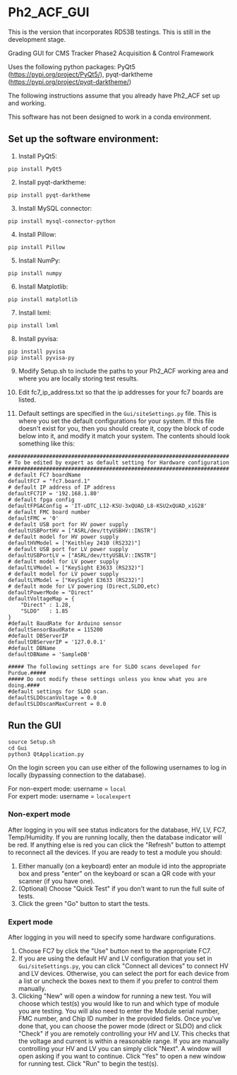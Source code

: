 # Ph2_ACF_GUI

This is the version that incorporates RD53B testings.  This is still in the development stage.

Grading GUI for CMS Tracker Phase2 Acquisition &amp; Control Framework

Uses the following python packages: PyQt5 (https://pypi.org/project/PyQt5/), pyqt-darktheme (https://pypi.org/project/pyqt-darktheme/)

The following instructions assume that you already have Ph2_ACF set up and working.  

This software has not been designed to work in a conda environment.

## Set up the software environment:

1. Install PyQt5:
```
pip install PyQt5
```

2. Install pyqt-darktheme:
```
pip install pyqt-darktheme
```

3. Install MySQL connector:
```
pip install mysql-connector-python
```

4. Install Pillow:
```
pip install Pillow
```

5. Install NumPy:
```
pip install numpy
```

6. Install Matplotlib:
```
pip install matplotlib
```

7. Install lxml:
```
pip install lxml
```
8. Install pyvisa:
```
pip install pyvisa
pip install pyvisa-py
```
9. Modify Setup.sh to include the paths to your Ph2_ACF working area and where you are locally storing test results.

10. Edit fc7_ip_address.txt so that the ip addresses for your fc7 boards are listed.

11. Default settings are specified in the `Gui/siteSettings.py` file.  This is where you set the default configurations for your system.  If this file doesn't exist for you, then you should create it, copy the block of code below into it, and modify it match your system.  The contents should look something like this:
```
######################################################################
# To be edited by expert as default setting for Hardware configuration
######################################################################
# default FC7 boardName
defaultFC7 = "fc7.board.1"
# default IP address of IP address
defaultFC7IP = '192.168.1.80'
# default fpga config
defaultFPGAConfig = 'IT-uDTC_L12-KSU-3xQUAD_L8-KSU2xQUAD_x1G28'
# default FMC board number
defaultFMC = '0'
# default USB port for HV power supply
defaultUSBPortHV = ["ASRL/dev/ttyUSBHV::INSTR"]
# default model for HV power supply
defaultHVModel = ["Keithley 2410 (RS232)"]
# default USB port for LV power supply
defaultUSBPortLV = ["ASRL/dev/ttyUSBLV::INSTR"]
# default model for LV power supply
defaultLVModel = ["KeySight E3633 (RS232)"]
# default model for LV power supply
defaultLVModel = ["KeySight E3633 (RS232)"]
# default mode for LV powering (Direct,SLDO,etc)
defaultPowerMode = "Direct"
defaultVoltageMap = {
    "Direct" : 1.28,
    "SLDO"   : 1.85
}
#default BaudRate for Arduino sensor
defaultSensorBaudRate = 115200
#default DBServerIP
defaultDBServerIP = '127.0.0.1'
#default DBName
defaultDBName = 'SampleDB'

##### The following settings are for SLDO scans developed for Purdue.#####
##### Do not modify these settings unless you know what you are doing.####
#default settings for SLDO scan.
defaultSLDOscanVoltage = 0.0
defaultSLDOscanMaxCurrent = 0.0
```


## Run the GUI
```
source Setup.sh
cd Gui
python3 QtApplication.py
```

On the login screen you can use either of the following usernames to log in locally (bypassing connection to the database).

For non-expert mode:    username = `local`  
For expert mode:        username = `localexpert`

### Non-expert mode
After logging in you will see status indicators for the database, HV, LV, FC7, Temp/Humidity.  If you are running locally, then the database indicator will be red.  If anything else is red you can click the "Refresh" button to attempt to reconnect all the devices.  If you are ready to test a module you should:
1. Either manually (on a keyboard) enter an module id into the appropriate box and press "enter" on the keyboard or scan a QR code with your scanner (if you have one).
2. (Optional) Choose "Quick Test" if you don't want to run the full suite of tests.
3. Click the green "Go" button to start the tests.

### Expert mode
After logging in you will need to specify some hardware configurations.  
1. Choose FC7 by click the "Use" button next to the appropriate FC7.
2. If you are using the default HV and LV configuration that you set in `Gui/siteSettings.py`, you can click "Connect all devices" to connect HV and LV devices.  Otherwise, you can select the port for each device from a list or uncheck the boxes next to them if you prefer to control them manually.
3. Clicking "New" will open a window for running a new test.  You will choose which test(s) you would like to run and which type of module you are testing.  You will also need to enter the Module serial number, FMC number, and Chip ID number in the provided fields.  Once you've done that, you can choose the power mode (direct or SLDO) and click "Check" if you are remotely controlling your HV and LV.  This checks that the voltage and current is within a reasonable range.  If you are manually controlling your HV and LV you can simply click "Next".  A window will open asking if you want to continue.  Click "Yes" to open a new window for running test.  Click "Run" to begin the test(s).